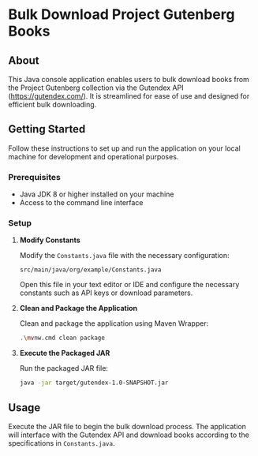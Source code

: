 # Bulk Download Project Gutenberg Books

## About

This Java console application enables users to bulk download books from the Project Gutenberg collection via the Gutendex API (https://gutendex.com/). It is streamlined for ease of use and designed for efficient bulk downloading.

## Getting Started

Follow these instructions to set up and run the application on your local machine for development and operational purposes.

### Prerequisites

- Java JDK 8 or higher installed on your machine
- Access to the command line interface

### Setup

1. **Modify Constants**

   Modify the `Constants.java` file with the necessary configuration:

   ```plaintext
   src/main/java/org/example/Constants.java
   ```

   Open this file in your text editor or IDE and configure the necessary constants such as API keys or download parameters.

2. **Clean and Package the Application**

   Clean and package the application using Maven Wrapper:

   ```bash
   .\mvnw.cmd clean package
   ```

3. **Execute the Packaged JAR**

   Run the packaged JAR file:

   ```bash
   java -jar target/gutendex-1.0-SNAPSHOT.jar
   ```

## Usage

Execute the JAR file to begin the bulk download process. The application will interface with the Gutendex API and download books according to the specifications in `Constants.java`.
